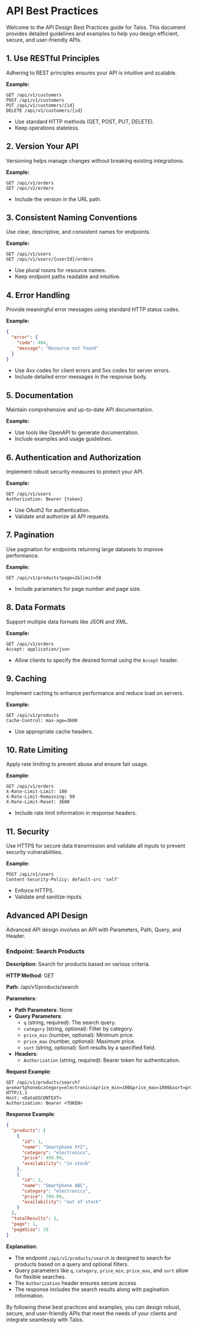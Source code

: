 # API Best Practices

Welcome to the API Design Best Practices guide for Talos. This document provides detailed guidelines and examples to help you design efficient, secure, and user-friendly APIs.

## 1. Use RESTful Principles

Adhering to REST principles ensures your API is intuitive and scalable.

**Example:**

```
GET /api/v1/customers
POST /api/v1/customers
PUT /api/v1/customers/{id}
DELETE /api/v1/customers/{id}
```

- Use standard HTTP methods (GET, POST, PUT, DELETE).
- Keep operations stateless.

## 2. Version Your API

Versioning helps manage changes without breaking existing integrations.

**Example:**

```
GET /api/v1/orders
GET /api/v2/orders
```

- Include the version in the URL path.

## 3. Consistent Naming Conventions

Use clear, descriptive, and consistent names for endpoints.

**Example:**

```
GET /api/v1/users
GET /api/v1/users/{userId}/orders
```

- Use plural nouns for resource names.
- Keep endpoint paths readable and intuitive.

## 4. Error Handling

Provide meaningful error messages using standard HTTP status codes.

**Example:**

```json
{
  "error": {
    "code": 404,
    "message": "Resource not found"
  }
}
```

- Use 4xx codes for client errors and 5xx codes for server errors.
- Include detailed error messages in the response body.

## 5. Documentation

Maintain comprehensive and up-to-date API documentation.

**Example:**

- Use tools like OpenAPI to generate documentation.
- Include examples and usage guidelines.

## 6. Authentication and Authorization

Implement robust security measures to protect your API.

**Example:**

```
GET /api/v1/users
Authorization: Bearer {token}
```

- Use OAuth2 for authentication.
- Validate and authorize all API requests.

## 7. Pagination

Use pagination for endpoints returning large datasets to improve performance.

**Example:**

```
GET /api/v1/products?page=2&limit=50
```

- Include parameters for page number and page size.

## 8. Data Formats

Support multiple data formats like JSON and XML.

**Example:**

```
GET /api/v1/orders
Accept: application/json
```

- Allow clients to specify the desired format using the `Accept` header.

## 9. Caching

Implement caching to enhance performance and reduce load on servers.

**Example:**

```
GET /api/v1/products
Cache-Control: max-age=3600
```

- Use appropriate cache headers.

## 10. Rate Limiting

Apply rate limiting to prevent abuse and ensure fair usage.

**Example:**

```
GET /api/v1/orders
X-Rate-Limit-Limit: 100
X-Rate-Limit-Remaining: 99
X-Rate-Limit-Reset: 3600
```

- Include rate limit information in response headers.

## 11. Security

Use HTTPS for secure data transmission and validate all inputs to prevent security vulnerabilities.

**Example:**

```
POST /api/v1/users
Content-Security-Policy: default-src 'self'
```

- Enforce HTTPS.
- Validate and sanitize inputs.

## Advanced API Design

Advanced API design involves an API with Parameters, Path, Query, and Header.

### Endpoint: Search Products

**Description**: Search for products based on various criteria.

**HTTP Method**: GET

**Path**: /api/v1/products/search

**Parameters**:

- **Path Parameters**: None
- **Query Parameters**:
    - `q` (string, required): The search query.
    - `category` (string, optional): Filter by category.
    - `price_min` (number, optional): Minimum price.
    - `price_max` (number, optional): Maximum price.
    - `sort` (string, optional): Sort results by a specified field.
- **Headers**:
    - `Authorization` (string, required): Bearer token for authentication.
    

**Request Example**:

```
GET /api/v1/products/search?q=smartphone&category=electronics&price_min=100&price_max=1000&sort=price HTTP/1.1
Host: <DataOSCONTEXT>
Authorization: Bearer <TOKEN>
```

**Response Example**:

```json
{
  "products": [
    {
      "id": 1,
      "name": "Smartphone XYZ",
      "category": "electronics",
      "price": 499.99,
      "availability": "in stock"
    },
    {
      "id": 2,
      "name": "Smartphone ABC",
      "category": "electronics",
      "price": 799.99,
      "availability": "out of stock"
    }
  ],
  "totalResults": 2,
  "page": 1,
  "pageSize": 10
}
```

**Explanation**:

- The endpoint `/api/v1/products/search` is designed to search for products based on a query and optional filters.
- Query parameters like `q`, `category`, `price_min`, `price_max`, and `sort` allow for flexible searches.
- The `Authorization` header ensures secure access
- The response includes the search results along with pagination information.

By following these best practices and examples, you can design robust, secure, and user-friendly APIs that meet the needs of your clients and integrate seamlessly with Talos.
